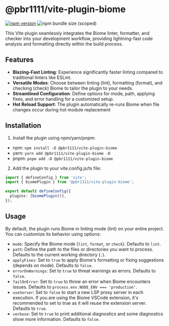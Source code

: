 # @pbr1111/vite-plugin-biome

[![npm version](https://badge.fury.io/js/%40pbr1111%2Fvite-plugin-biome.svg)](https://badge.fury.io/js/%40pbr1111%2Fvite-plugin-biome)
![npm bundle size (scoped)](https://img.shields.io/bundlephobia/minzip/@pbr1111/vite-plugin-biome)

This Vite plugin seamlessly integrates the Biome linter, formatter, and checker into your development workflow, providing lightning-fast code analysis and formatting directly within the build process.

## Features

- **Blazing-Fast Linting**: Experience significantly faster linting compared to traditional linters like ESLint.
- **Versatile Modes**: Choose between linting (lint), formatting (format), and checking (check) Biome to tailor the plugin to your needs.
- **Streamlined Configuration**: Define options for mode, path, applying fixes, and error handling for a customized setup.
- **Hot Reload Support**: The plugin automatically re-runs Biome when file changes occur during hot module replacement

## Installation

1. Install the plugin using npm/yarn/pnpm:
- npm: `npm install -D @pbr1111/vite-plugin-biome`
- yarn: `yarn add @pbr1111/vite-plugin-biome -D`
- pnpm: `pnpm add -D @pbr1111/vite-plugin-biome`

2. Add the plugin to your vite.config.js/ts file:
```ts
import { defineConfig } from 'vite';
import { biomePlugin } from '@pbr1111/vite-plugin-biome';

export default defineConfig({
  plugins: [biomePlugin()],
});
```

## Usage

By default, the plugin runs Biome in linting mode (lint) on your entire project. You can customize its behavior using options:

- `mode`: Specify the Biome mode (`lint`, `format`, or `check`). Defaults to `lint`.
- `path`: Define the path to the files or directories you want to process. Defaults to the current working directory (`.`).
- `applyFixes`: Set to `true` to apply Biome's formatting or fixing suggestions (depends on mode). Defaults to `false`.
- `errorOnWarnings`: Set to `true` to threat warnings as errors. Defaults to `false`.
- `failOnError`: Set to `true` to throw an error when Biome encounters issues. Defaults to `process.env.NODE_ENV === 'production'`.
- `useServer`: Set to `false` to start a new LSP proxy server in each execution. If you are using the Biome VSCode extension, it's recommended to set to true as it will reuse the extension server. Defaults to `true`.
- `verbose`: Set to `true` to print additional diagnostics and some diagnostics show more information. Defaults to `false`.

